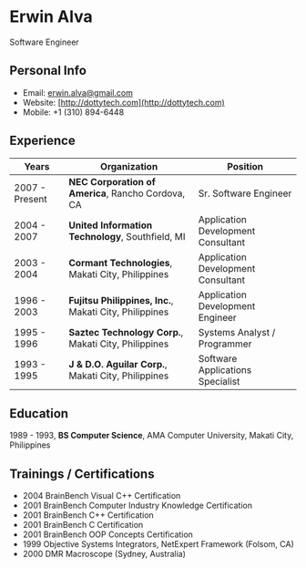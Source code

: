 # Erwin Alva
Software Engineer

## Personal Info
* Email: [erwin.alva@gmail.com](mailto:erwin.alva@gmail.com)
* Website: [http://dottytech.com](http://dottytech.com)
* Mobile: +1 (310) 894-6448

## Experience

| Years  | Organization | Position |
| ------------- | ------------- |-|
| 2007 - Present | **NEC Corporation of America**, Rancho Cordova, CA | Sr. Software Engineer |
| 2004 - 2007 | **United Information Technology**, Southfield, MI | Application Development Consultant |
| 2003 - 2004 | **Cormant Technologies**, Makati City, Philippines | Application Development Consultant |
| 1996 - 2003 | **Fujitsu Philippines, Inc.**, Makati City, Philippines | Application Development Engineer |
| 1995 - 1996 | **Saztec Technology Corp.**, Makati City, Philippines | Systems Analyst / Programmer |
| 1993 - 1995 | **J & D.O. Aguilar Corp.**, Makati City, Philippines | Software Applications Specialist |

## Education
1989 - 1993, **BS Computer Science**, AMA Computer University, Makati City, Philippines

## Trainings / Certifications
* 2004 BrainBench Visual C++ Certification
* 2001 BrainBench Computer Industry Knowledge Certification
* 2001 BrainBench C++ Certification
* 2001 BrainBench C Certification
* 2001 BrainBench OOP Concepts Certification
* 1999 Objective Systems Integrators, NetExpert Framework (Folsom, CA)
* 2000 DMR Macroscope (Sydney, Australia)

